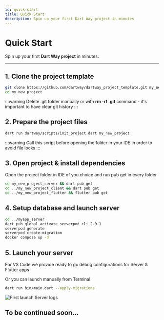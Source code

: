 ```yaml
---
id: quick-start
title: Quick Start
description: Spin up your first Dart Way project in minutes
---
```


# Quick Start

Spin up your first **Dart Way project** in minutes.

---

## 1. Clone the project template

```bash
git clone https://github.com/dartway/dartway_project_template.git my_new_project
cd my_new_project
```

:::warning
Delete .git folder manually or with **rm -rf .git** command - it's important to have clear git history
:::

## 2. Prepare the project files

```bash
dart run dartway/scripts/init_project.dart my_new_project
```

:::warning
Call this script before opening the folder in your IDE in order to avoid file locks
:::

## 3. Open project & install dependencies

Open the project folder in IDE of you choice and run pub get in every folder

```bash
cd my_new_project_server && dart pub get
cd ../my_new_project_client && dart pub get
cd ../my_new_project_flutter && flutter pub get
```

## 4. Setup database and launch server

```bash
cd ../myapp_server
dart pub global activate serverpod_cli 2.9.1
serverpod generate
serverpod create-migration
docker compose up -d
```

## 5. Launch your server

For VS Code we provide ready to go debug configurations for Server & Flutter apps

Or you can launch manually from Terminal
```bash
dart run bin/main.dart --apply-migrations
```

![First launch Server logs](/img/server_first_launch_logs.png)

## To be continued soon...